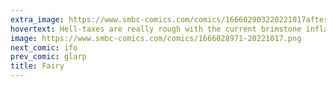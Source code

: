 ```yaml
---
extra_image: https://www.smbc-comics.com/comics/166602903220221017after.png
hovertext: Hell-taxes are really rough with the current brimstone inflation.
image: https://www.smbc-comics.com/comics/1666028971-20221017.png
next_comic: ifo
prev_comic: glarp
title: Fairy
---
```


